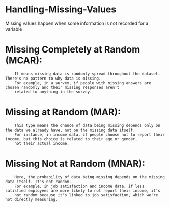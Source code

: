 # Handling-Missing-Values

Missing values happen when some information is not recorded for a variable

#     Missing Completely at Random (MCAR):
        It means missing data is randomly spread throughout the dataset. There's no pattern to why data is missing.
        For example, in a survey, if people with missing answers are chosen randomly and their missing responses aren't
        related to anything in the survey.

#     Missing at Random (MAR):
        This type means the chance of data being missing depends only on the data we already have, not on the missing data itself.
        For instance, in income data, if people choose not to report their income, but this choice is related to their age or gender, 
        not their actual income.

 #   Missing Not at Random (MNAR):
        Here, the probability of data being missing depends on the missing data itself. It's not random.
        For example, in job satisfaction and income data, if less satisfied employees are more likely to not report their income, it's 
        not random because it's linked to job satisfaction, which we're not directly measuring.

